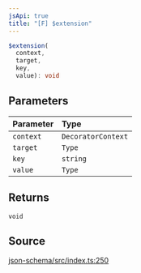 ```yaml
---
jsApi: true
title: "[F] $extension"
---
```


```ts
$extension(
  context,
  target,
  key,
  value): void
```

## Parameters

| Parameter | Type               |
| :-------- | :----------------- |
| `context` | `DecoratorContext` |
| `target`  | `Type`             |
| `key`     | `string`           |
| `value`   | `Type`             |

## Returns

`void`

## Source

[json-schema/src/index.ts:250](https://github.com/markcowl/cadl/blob/3db15286/packages/json-schema/src/index.ts#L250)
